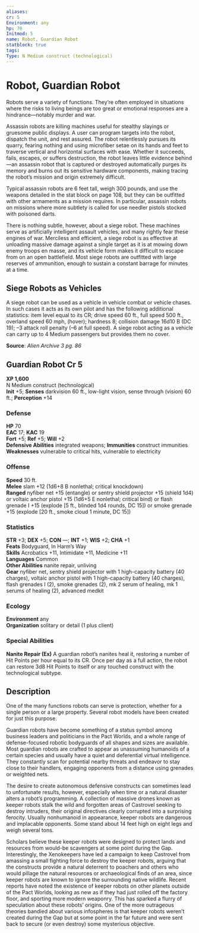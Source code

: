 ```yaml
---
aliases: 
cr: 5
Environment: any
hp: 70
Initmod: 5
name: Robot, Guardian Robot
statblock: true
tags: 
Type: N Medium construct (technological)
---
```


# Robot, Guardian Robot

Robots serve a variety of functions. They’re often employed in situations where the risks to living beings are too great or emotional responses are a hindrance—notably murder and war.

Assassin robots are killing machines useful for stealthy slayings or gruesome public displays. A user can program targets into the robot, dispatch the unit, and rest assured. The robot relentlessly pursues its quarry, fearing nothing and using microfiber setae on its hands and feet to traverse vertical and horizontal surfaces with ease. Whether it succeeds, fails, escapes, or suffers destruction, the robot leaves little evidence behind—an assassin robot that is captured or destroyed automatically purges its memory and burns out its sensitive hardware components, making tracing the robot’s mission and origin extremely difficult.

Typical assassin robots are 6 feet tall, weigh 300 pounds, and use the weapons detailed in the stat block on page 108, but they can be outfitted with other armaments as a mission requires. In particular, assassin robots on missions where more subtlety is called for use needler pistols stocked with poisoned darts.

There is nothing subtle, however, about a siege robot. These machines serve as artificially intelligent assault vehicles, and many rightly fear these engines of war. Merciless and efficient, a siege robot is as effective at unloading massive damage against a single target as it is at mowing down enemy troops en masse, and its vehicle form makes it difficult to escape from on an open battlefield. Most siege robots are outfitted with large reserves of ammunition, enough to sustain a constant barrage for minutes at a time.

## Siege Robots as Vehicles

A siege robot can be used as a vehicle in vehicle combat or vehicle chases. In such cases it acts as its own pilot and has the following additional statistics: item level equal to its CR; drive speed 60 ft., full speed 500 ft., overland speed 60 mph, (hover); hardness 8; collision damage 16d10 B (DC 19); –3 attack roll penalty (–6 at full speed). A siege robot acting as a vehicle can carry up to 4 Medium passengers but provides them no cover.

**Source**:  _Alien Archive 3 pg. 86_

## Guardian Robot Cr 5

**XP 1,600**  
N Medium construct (technological)  
**Init** +5; **Senses** darkvision 60 ft., low-light vision, sense through (vision) 60 ft.; **Perception** +14  

### Defense

**HP** 70  
**EAC** 17; **KAC** 19  
**Fort** +5; **Ref** +5; **Will** +2  
**Defensive Abilities** integrated weapons; **Immunities** construct immunities  
**Weaknesses** vulnerable to critical hits, vulnerable to electricity

### Offense

**Speed** 30 ft.  
**Melee** slam +12 (1d6+8 B nonlethal; critical knockdown)  
**Ranged** nyfiber net +15 (entangle) or sentry shield projector +15 (shield 1d4) or voltaic anchor pistol +15 (1d6+5 E nonlethal; critical bind) or flash grenade I +15 (explode \[5 ft., blinded 1d4 rounds, DC 15\]) or smoke grenade +15 (explode \[20 ft., smoke cloud 1 minute, DC 15\])

### Statistics

**STR** +3; **DEX** +5; **CON** —; **INT** +1; **WIS** +2; **CHA** +1  
**Feats** Bodyguard, In Harm’s Way  
**Skills** Acrobatics +11, Intimidate +11, Medicine +11  
**Languages** Common  
**Other Abilities** nanite repair, unliving  
**Gear** nyfiber net, sentry shield projector with 1 high-capacity battery (40 charges), voltaic anchor pistol with 1 high-capacity battery (40 charges), flash grenades I (2), smoke grenades (2), mk 2 serum of healing, mk 1 serums of healing (2), advanced medkit

### Ecology

**Environment** any  
**Organization** solitary or detail (1 plus client)

### Special Abilities

**Nanite Repair (Ex)** A guardian robot’s nanites heal it, restoring a number of Hit Points per hour equal to its CR. Once per day as a full action, the robot can restore 3d8 Hit Points to itself or any touched construct with the technological subtype.

## Description

One of the many functions robots can serve is protection, whether for a single person or a large property. Several robot models have been created for just this purpose.

Guardian robots have become something of a status symbol among business leaders and politicians in the Pact Worlds, and a whole range of defense-focused robotic bodyguards of all shapes and sizes are available. Most guardian robots are crafted to appear as unassuming humanoids of a certain species and usually have a quiet and deferential virtual intelligence. They constantly scan for potential nearby threats and endeavor to stay close to their handlers, engaging opponents from a distance using grenades or weighted nets.

The desire to create autonomous defensive constructs can sometimes lead to unfortunate results, however, especially when time or a natural disaster alters a robot’s programming. A collection of massive drones known as keeper robots stalk the wild and forgotten areas of Castrovel seeking to destroy intruders, their original directives clearly corrupted into a surprising ferocity. Usually nonhumanoid in appearance, keeper robots are dangerous and implacable opponents. Some stand about 14 feet high on eight legs and weigh several tons.

Scholars believe these keeper robots were designed to protect lands and resources from would-be scavengers at some point during the Gap. Interestingly, the Xenokeepers have led a campaign to keep Castrovel from amassing a small fighting force to destroy the keeper robots, arguing that the constructs provide a natural deterrent to poachers and others who would pillage the natural resources or archaeological finds of an area, since keeper robots are known to ignore the surrounding native wildlife. Recent reports have noted the existence of keeper robots on other planets outside of the Pact Worlds, looking as new as if they had just rolled off the factory floor, and sporting more modern weaponry. This has sparked a flurry of speculation about these robots’ origins. One of the more outrageous theories bandied about various infospheres is that keeper robots weren’t created during the Gap but at some point in the far future and were sent back to secure (or even destroy) some mysterious objective.
